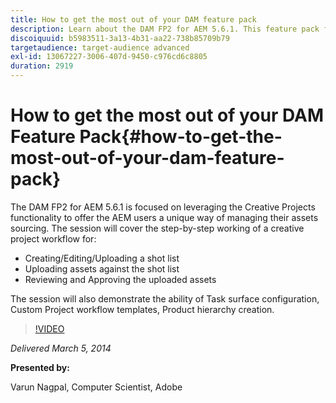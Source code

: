 ```yaml
---
title: How to get the most out of your DAM feature pack
description: Learn about the DAM FP2 for AEM 5.6.1. This feature pack focuses on leveraging the Creative Projects functionality to offer you a unique way of managing assets sourcing. The session covers the step-by-step working of a creative project workflow for creating, editing, and uploading a shot list, and uploading assets against the shot list. It also covers reviewing and approving the uploaded assets You also learn the ability of Task surface configuration, Custom Project workflow templates, and product hierarchy creation.
discoiquuid: b5983511-3a13-4b31-aa22-738b85709b79
targetaudience: target-audience advanced
exl-id: 13067227-3006-407d-9450-c976cd6c8805
duration: 2919
---
```

# How to get the most out of your DAM Feature Pack{#how-to-get-the-most-out-of-your-dam-feature-pack}

The DAM FP2 for AEM 5.6.1 is focused on leveraging the Creative Projects functionality to offer the AEM users a unique way of managing their assets sourcing. The session will cover the step-by-step working of a creative project workflow for:

* Creating/Editing/Uploading a shot list
* Uploading assets against the shot list
* Reviewing and Approving the uploaded assets 

The session will also demonstrate the ability of Task surface configuration, Custom Project workflow templates, Product hierarchy creation.

>[!VIDEO](https://video.tv.adobe.com/v/19523/?quality=9)

*Delivered March 5, 2014*

**Presented by:**

Varun Nagpal, Computer Scientist, Adobe

<!--
[Get back to the Overview](https://helpx.adobe.com/experience-manager/kt/eseminars/gems/aem-index.html)
-->
